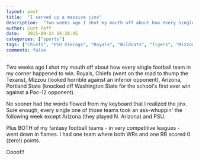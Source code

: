 ```yaml
---
layout: post
title:  "I served up a massive jinx"
description:  "Two weeks ago I shot my mouth off about how every single football team in my corner happened to win."
author: Curt Poff
date:   2015-09-24 16:28:45
categories: ["sports"]
tags: ["Chiefs", "PSU Vikings", "Royals", "Wildcats", "Tigers", "Mizzou"]
comments: false
---
```


Two weeks ago I shot my mouth off about how every single football team in my corner happened to win. Royals, Chiefs (went on the road to thump the Texans), Mizzou (looked horrible against an inferior opponent), Arizona, Portland State (knocked off Washington State for the school's first ever win against a Pac-12 opponent).

<!--more-->

No sooner had the words flowed from my keyboard that I realized the jinx. Sure enough, every single one of those teams took an ass-whuppin' the following week except Arizona (they played N. Arizona) and PSU.

Plus BOTH of my fantasy football teams - in very competitive leagues - went down in flames. I had one team where both WRs and one RB scored 0 (zero!) points.

Oooof!!
